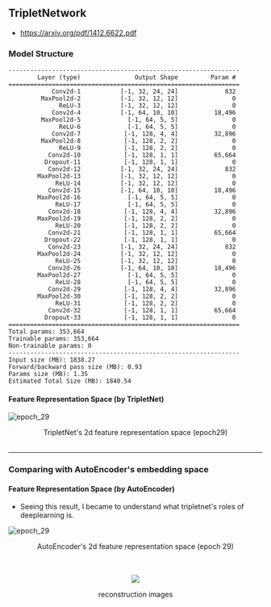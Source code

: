 ## TripletNetwork
- https://arxiv.org/pdf/1412.6622.pdf


### Model Structure
```
----------------------------------------------------------------
        Layer (type)               Output Shape         Param #
================================================================
            Conv2d-1           [-1, 32, 24, 24]             832
         MaxPool2d-2           [-1, 32, 12, 12]               0
              ReLU-3           [-1, 32, 12, 12]               0
            Conv2d-4           [-1, 64, 10, 10]          18,496
         MaxPool2d-5             [-1, 64, 5, 5]               0
              ReLU-6             [-1, 64, 5, 5]               0
            Conv2d-7            [-1, 128, 4, 4]          32,896
         MaxPool2d-8            [-1, 128, 2, 2]               0
              ReLU-9            [-1, 128, 2, 2]               0
           Conv2d-10            [-1, 128, 1, 1]          65,664
          Dropout-11            [-1, 128, 1, 1]               0
           Conv2d-12           [-1, 32, 24, 24]             832
        MaxPool2d-13           [-1, 32, 12, 12]               0
             ReLU-14           [-1, 32, 12, 12]               0
           Conv2d-15           [-1, 64, 10, 10]          18,496
        MaxPool2d-16             [-1, 64, 5, 5]               0
             ReLU-17             [-1, 64, 5, 5]               0
           Conv2d-18            [-1, 128, 4, 4]          32,896
        MaxPool2d-19            [-1, 128, 2, 2]               0
             ReLU-20            [-1, 128, 2, 2]               0
           Conv2d-21            [-1, 128, 1, 1]          65,664
          Dropout-22            [-1, 128, 1, 1]               0
           Conv2d-23           [-1, 32, 24, 24]             832
        MaxPool2d-24           [-1, 32, 12, 12]               0
             ReLU-25           [-1, 32, 12, 12]               0
           Conv2d-26           [-1, 64, 10, 10]          18,496
        MaxPool2d-27             [-1, 64, 5, 5]               0
             ReLU-28             [-1, 64, 5, 5]               0
           Conv2d-29            [-1, 128, 4, 4]          32,896
        MaxPool2d-30            [-1, 128, 2, 2]               0
             ReLU-31            [-1, 128, 2, 2]               0
           Conv2d-32            [-1, 128, 1, 1]          65,664
          Dropout-33            [-1, 128, 1, 1]               0
================================================================
Total params: 353,664
Trainable params: 353,664
Non-trainable params: 0
----------------------------------------------------------------
Input size (MB): 1838.27
Forward/backward pass size (MB): 0.93
Params size (MB): 1.35
Estimated Total Size (MB): 1840.54
```

#### Feature Representation Space (by TripletNet)
![epoch_29](https://github.com/SimplePro/Pytorch-TripletNetwork/assets/66504341/ad56bfe6-db99-447a-915e-207863c64d7a)
<div align="center"> TripletNet's 2d feature representation space (epoch29) </div>
</br>

-----------------------------
### Comparing with AutoEncoder's embedding space
#### Feature Representation Space (by AutoEncoder)
- Seeing this result, I became to understand what tripletnet's roles of deeplearning is.    

![epoch_29](https://github.com/SimplePro/Pytorch-TripletNetwork/assets/66504341/5332047e-8e98-4882-aebd-56a494c581b1)
<div align="center"> AutoEncoder's 2d feature representation space (epoch 29) </div>

<br/>
<br/>

<p align="center">
<img aling="center" src="https://github.com/SimplePro/Pytorch-TripletNetwork/assets/66504341/88040b97-0007-44ed-a349-2897b3c6c448">
</p>

<div align="center"> reconstruction images </div>